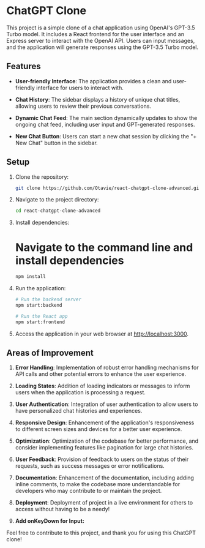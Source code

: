 # ChatGPT Clone

This project is a simple clone of a chat application using OpenAI's GPT-3.5 Turbo model. It includes a React frontend for the user interface and an Express server to interact with the OpenAI API. Users can input messages, and the application will generate responses using the GPT-3.5 Turbo model.

## Features

- **User-friendly Interface**: The application provides a clean and user-friendly interface for users to interact with.

- **Chat History**: The sidebar displays a history of unique chat titles, allowing users to review their previous conversations.

- **Dynamic Chat Feed**: The main section dynamically updates to show the ongoing chat feed, including user input and GPT-generated responses.

- **New Chat Button**: Users can start a new chat session by clicking the "+ New Chat" button in the sidebar.

## Setup

1. Clone the repository:

   ```bash
   git clone https://github.com/Otavie/react-chatgpt-clone-advanced.git
   ```

2. Navigate to the project directory:

   ```bash
   cd react-chatgpt-clone-advanced
   ```

3. Install dependencies:

   # Navigate to the command line and install dependencies

   ```bash
   npm install
   ```

4. Run the application:

   ```bash
   # Run the backend server
   npm start:backend

   # Run the React app
   npm start:frontend
   ```

5. Access the application in your web browser at [http://localhost:3000](http://localhost:3000).

## Areas of Improvement

1. **Error Handling**: Implementation of robust error handling mechanisms for API calls and other potential errors to enhance the user experience.

2. **Loading States**: Addition of loading indicators or messages to inform users when the application is processing a request.

3. **User Authentication**: Integration of user authentication to allow users to have personalized chat histories and experiences.

4. **Responsive Design**: Enhancement of the application's responsiveness to different screen sizes and devices for a better user experience.

5. **Optimization**: Optimization of the codebase for better performance, and consider implementing features like pagination for large chat histories.

6. **User Feedback**: Provision of feedback to users on the status of their requests, such as success messages or error notifications.

7. **Documentation**: Enhancement of the documentation, including adding inline comments, to make the codebase more understandable for developers who may contribute to or maintain the project.

8. **Deployment**: Deployment of project in a live environment for others to access without having to be a needy!

9. **Add onKeyDown for Input:**

Feel free to contribute to this project, and thank you for using this ChatGPT clone!
